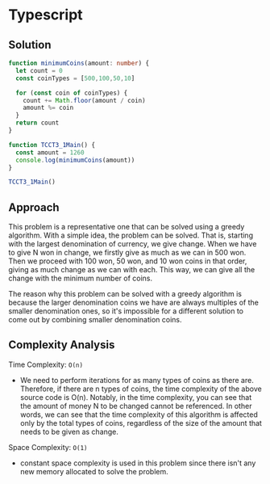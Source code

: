 # Typescript

## Solution

```typescript
function minimumCoins(amount: number) {
  let count = 0
  const coinTypes = [500,100,50,10]

  for (const coin of coinTypes) {
    count += Math.floor(amount / coin)
    amount %= coin
  }
  return count
}

function TCCT3_1Main() {
  const amount = 1260
  console.log(minimumCoins(amount))
}

TCCT3_1Main()
```

## Approach

This problem is a representative one that can be solved using a greedy algorithm. With a simple idea, the problem can be solved. That is, starting with the largest denomination of currency, we give change. When we have to give N won in change, we firstly give as much as we can in 500 won. Then we proceed with 100 won, 50 won, and 10 won coins in that order, giving as much change as we can with each. This way, we can give all the change with the minimum number of coins.

The reason why this problem can be solved with a greedy algorithm is because the larger denomination coins we have are always multiples of the smaller denomination ones, so it's impossible for a different solution to come out by combining smaller denomination coins.

## Complexity Analysis

Time Complexity: `O(n)`

* We need to perform iterations for as many types of coins as there are. Therefore, if there are n types of coins, the time complexity of the above source code is O(n). Notably, in the time complexity, you can see that the amount of money N to be changed cannot be referenced. In other words, we can see that the time complexity of this algorithm is affected only by the total types of coins, regardless of the size of the amount that needs to be given as change.

Space Complexity: `O(1)`

* constant space complexity is used in this problem since there isn't any new memory allocated to solve the problem.
